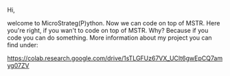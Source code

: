 Hi,

welcome to MicroStrateg(P)ython. Now we can code on top of MSTR. Here you're right, if you wan't to code on top of MSTR. Why? Because if you code you can do something. More information about my project you can find under:

https://colab.research.google.com/drive/1sTLGFUz67VX_UCIt6gwEpCQ7amyg07ZV


